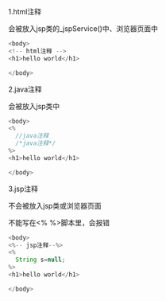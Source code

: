1.html注释

会被放入jsp类的_jspService()中、浏览器页面中

```javascript
<body>
<!-- html注释 -->
<h1>hello world</h1>

</body>
```



2.java注释

会被放入jsp类中

```javascript
<body>
<%
  //java注释
  /*java注释*/
%>
<h1>hello world</h1>

</body>
```



3.jsp注释

不会被放入jsp类或浏览器页面

不能写在<% %>脚本里，会报错

```javascript
<body>
<%-- jsp注释--%>
<%
  String s=null;
%>
<h1>hello world</h1>

</body>
```

